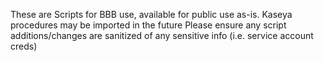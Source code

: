 These are Scripts for BBB use, available for public use as-is. 
Kaseya procedures may be imported in the future
Please ensure any script additions/changes are sanitized of any sensitive info (i.e. service account creds) 
